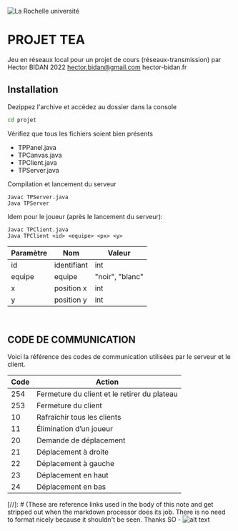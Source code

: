 ![La Rochelle université](https://www.univ-larochelle.fr/wp-content/uploads/gif/loader2019-1.gif)

# PROJET TEA
Jeu en réseaux local pour un projet de cours (réseaux-transmission)
par Hector BIDAN 2022
hector.bidan@gmail.com
hector-bidan.fr

## Installation 

Dezippez l'archive et accédez au dossier dans la console
```sh
cd projet
```
Vérifiez que tous les fichiers soient bien présents
- TPPanel.java
- TPCanvas.java
- TPClient.java
- TPServer.java
 

Compilation et lancement du serveur
```
Javac TPServer.java
Java TPServer
```

Idem pour le joueur (après le lancement du serveur):
```
Javac TPClient.java
Java TPClient <id> <equipe> <px> <y>
```

| Paramètre | Nom | Valeur |
| ------ | ------ | ------ |
| id | identifiant | int |
| equipe | equipe | "noir", "blanc" |
| x | position x | int |
| y | position y | int |

 
## CODE DE COMMUNICATION
Voici la référence des codes de communication utilisées par le serveur et le client.


| Code | Action | 
| ------ | ------ | 
| 254 | Fermeture du client et le retirer du plateau| 
| 253 | Fermeture du client | 
| 10 | Rafraîchir tous les clients | 
| 11 | Élimination d’un joueur | 
| 20 | Demande de déplacement | 
| 21 | Déplacement à droite | 
| 22 | Déplacement à gauche | 
| 23 | Déplacement en haut | 
| 24 | Déplacement en bas | 


[//]: # (These are reference links used in the body of this note and get stripped out when the markdown processor does its job. There is no need to format nicely because it shouldn't be seen. Thanks SO -
    ![alt text](https://github.com/[username]/[reponame]/blob/[branch]/image.jpg?raw=true)

